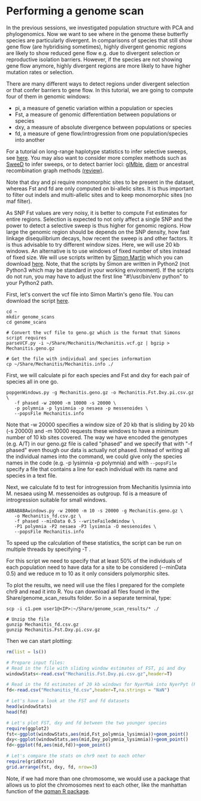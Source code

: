 # Performing a genome scan

In the previous sessions, we investigated population structure with PCA and phylogenomics. Now we want to see where in the genome these butterfly species are particularly divergent. In comparisons of species that still show gene flow (are hybridising sometimes), highly divergent genomic regions are likely to show reduced gene flow e.g. due to divergent selection or reproductive isolation barriers. However, if the species are not showing gene flow anymore, highly divergent regions are more likely to have higher mutation rates or selection.

There are many different ways to detect regions under divergent selection or that confer barriers to gene flow. In this tutorial, we are going to compute four of them in genomic windows:
- pi, a measure of genetic variation within a population or species
- Fst, a measure of genomic differentiation between populations or species
- dxy, a measure of absolute divergence between populations or species
- fd, a measure of gene flow/introgression from one population/species into another

For a tutorial on long-range haplotype statistics to infer selective sweeps, see [here](https://speciationgenomics.github.io/haplotypes/). You may also want to consider more complex methods such as [SweeD](https://academic.oup.com/mbe/article/30/9/2224/999783#74416771) to infer sweeps, or to detect barrier loci: [gIMble](https://europepmc.org/article/ppr/ppr564457), [diem](https://www.biorxiv.org/content/10.1101/2022.03.24.485605v3) or ancestral recombination graph methods [(review)](https://academic.oup.com/genetics/article/221/1/iyac044/6554197).

Note that dxy and pi require monomorphic sites to be present in the dataset, whereas Fst and fd are only computed on bi-allelic sites. It is thus important to filter out indels and multi-allelic sites and to keep monomorphic sites (no maf filter).

As SNP Fst values are very noisy, it is better to compute Fst estimates for entire regions. Selection is expected to not only affect a single SNP and the power to detect a selective sweep is thus higher for genomic regions. How large the genomic region should be depends on the SNP density, how fast linkage disequilibrium decays, how recent the sweep is and other factors. It is thus advisable to try different window sizes. Here, we will use 20 kb windows. An alternative is to use windows of fixed number of sites instead of fixed size. We will use scripts written by [Simon Martin](https://simonmartinlab.org/) which you can download [here](https://github.com/simonhmartin/genomics_general).
Note, that the scripts by Simon are written in Python2 (not Python3 which may be standard in your working environment). If the scripts do not run, you may have to adjust the first line "#!/usr/bin/env python" to your Python2 path.

First, let's convert the vcf file into Simon Martin's geno file. You can download the script [here](https://github.com/simonhmartin/genomics_general/raw/master/VCF_processing/parseVCF.py).

```shell
cd ~
mkdir genome_scans
cd genome_scans

# Convert the vcf file to geno.gz which is the format that Simons script requires
parseVCF.py -i ~/Share/Mechanitis/Mechanitis.vcf.gz | bgzip > Mechanitis.geno.gz

# Get the file with individual and species information
cp ~/Share/Mechanitis/Mechanitis.info ./
```

First, we will calculate pi for each species and Fst and dxy for each pair of species all in one go.
```shell
popgenWindows.py -g Mechanitis.geno.gz -o Mechanitis.Fst.Dxy.pi.csv.gz \
   -f phased -w 20000 -m 10000 -s 20000 \
   -p polymnia -p lysimnia -p nesaea -p messenoides \
   --popsFile Mechanitis.info
```

Note that -w 20000 specifies a window size of 20 kb that is sliding by 20 kb (-s 20000) and -m 10000 requests these windows to have a minimum number of 10 kb sites covered. The way we have encoded the genotypes (e.g. A/T) in our geno.gz file is called "phased" and we specify that with "-f phased" even though our data is actually not phased. Instead of writing all the individual names into the command, we could give only the species names in the code (e.g. -p lysimnia -p polymnia) and with `--popsFile` specify a file that contains a line for each individual with its name and species in a text file.

Next, we calculate fd to test for introgression from Mechanitis lysimnia into M. nesaea using M. messenoides as outgroup. fd is a measure of introgression suitable for small windows.

```shell
ABBABABAwindows.py -w 20000 -m 10 -s 20000 -g Mechanitis.geno.gz \
   -o Mechanitis_fd.csv.gz \
   -f phased --minData 0.5 --writeFailedWindow \
   -P1 polymnia -P2 nesaea -P3 lysimnia -O messenoides \
   --popsFile Mechanitis.info
```

To speed up the calculation of these statistics, the script can be run on multiple threads by specifying -T <thread number>.

For this script we need to specify that at least 50% of the individuals of each population need to have data for a site to be considered (-\-minData 0.5) and we reduce m to 10 as it only considers polymorphic sites.

To plot the results, we need will use the files I prepared for the complete chr9 and read it into R. You can download all files found in the Share/genome_scan_results folder. So in a separate terminal, type:

```shell
scp -i c1.pem user1@<IP>:~/Share/genome_scan_results/* ./

# Unzip the file
gunzip Mechanitis_fd.csv.gz
gunzip Mechanitis.Fst.Dxy.pi.csv.gz
```

Then we can start plotting:

```r
rm(list = ls())

# Prepare input files:
# Read in the file with sliding window estimates of FST, pi and dxy
windowStats<-read.csv("Mechanitis.Fst.Dxy.pi.csv.gz",header=T)

# Read in the fd estimates of 20 kb windows for NyerMak into NyerPyt (P1=PundPyt, P2=NyerPyt, P3=NyerMak, outgroup=Kivu cichlid)
fd<-read.csv("Mechanitis_fd.csv",header=T,na.strings = "NaN")

# Let's have a look at the FST and fd datasets
head(windowStats)
head(fd)

# Let's plot FST, dxy and fd between the two younger species
require(ggplot2)
fst<-ggplot(windowStats,aes(mid,Fst_polymnia_lysimnia))+geom_point()
dxy<-ggplot(windowStats,aes(mid,Dxy_polymnia_lysimnia))+geom_point()
fd<-ggplot(fd,aes(mid,fd))+geom_point()

# Let's compare the stats on chr9 next to each other
require(gridExtra)
grid.arrange(fst, dxy, fd, nrow=3)
```

Note, if we had more than one chromosome, we would use a package that allows us to plot the chromosomes next to each other, like the manhattan function of the [qqman R package](https://cran.r-project.org/web/packages/qqman/vignettes/qqman.html).
